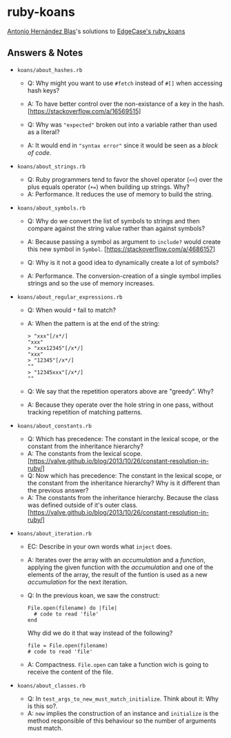 # ruby-koans

[Antonio Hernández Blas](https://nihilipster.dev)'s solutions to
[EdgeCase's ruby_koans](https://github.com/edgecase/ruby_koans)

## Answers & Notes

- `koans/about_hashes.rb`

   - Q: Why might you want to use `#fetch` instead of `#[]` when accessing hash keys?
   - A: To have better control over the non-existance of a key in the hash.
        [https://stackoverflow.com/a/16569515]

   - Q: Why was `"expected"` broken out into a variable rather than used as a literal?
   - A: It would end in `"syntax error"` since it would be seen as a *block of code*.

- `koans/about_strings.rb`

   - Q: Ruby programmers tend to favor the shovel operator (`<<`) over the plus equals
        operator (`+=`) when building up strings.  Why?
   - A: Performance. It reduces the use of memory to build the string.

- `koans/about_symbols.rb`

   - Q: Why do we convert the list of symbols to strings and then compare against the
        string value rather than against symbols?
   - A: Because passing a symbol as argument to `include?` would create this new symbol
        in `Symbol`. [https://stackoverflow.com/a/4686157]

   - Q: Why is it not a good idea to dynamically create a lot of symbols?
   - A: Performance. The conversion-creation of a single symbol implies strings and
        so the use of memory increases.

- `koans/about_regular_expressions.rb`

   - Q: When would `*` fail to match?
   - A: When the pattern is at the end of the string:

         > "xxx"[/x*/]
         "xxx"
         > "xxx12345"[/x*/]
         "xxx"
         > "12345"[/x*/]
         ""
         > "12345xxx"[/x*/]
         ""

   - Q: We say that the repetition operators above are "greedy". Why?
   - A: Because they operate over the hole string in one pass, without tracking
        repetition of matching patterns.

- `koans/about_constants.rb`

   - Q: Which has precedence: The constant in the lexical scope, or the constant from
        the inheritance hierarchy?
   - A: The constants from the lexical scope.
        [https://valve.github.io/blog/2013/10/26/constant-resolution-in-ruby/]
   - Q: Now which has precedence: The constant in the lexical scope, or the constant
        from the inheritance hierarchy?  Why is it different than the previous answer?
   - A: The constants from the inheritance hierarchy. Because the class was defined
        outside of it's outer class.
        [https://valve.github.io/blog/2013/10/26/constant-resolution-in-ruby/]

- `koans/about_iteration.rb`

   - EC: Describe in your own words what `inject` does.
   - A: Iterates over the array with an *accumulation* and a *function*, applying
        the given function with the *accumulation* and one of the elements of the
	array, the result of the funtion is used as a new *accumulation* for the next
	iteration.
   - Q: In the previous koan, we saw the construct:

         File.open(filename) do |file|
           # code to read 'file'
         end

     Why did we do it that way instead of the following?

         file = File.open(filename)
         # code to read 'file'

   - A: Compactness. `File.open` can take a function wich is going to receive the
        content of the file.

- `koans/about_classes.rb`

   - Q: In `test_args_to_new_must_match_initialize`. Think about it: Why is this so?.
   - A: `new` implies the construction of an instance and `initialize` is the method
        responsible of this behaviour so the number of arguments must match.

